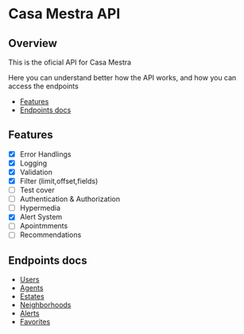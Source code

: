 # Casa Mestra API

## Overview

This is the oficial API for Casa Mestra

Here you can understand better how the API works, and how you can access the endpoints

- [Features](#features)
- [Endpoints docs](#endpoints-docs)

## Features

- [x] Error Handlings
- [x] Logging
- [x] Validation
- [x] Filter (limit,offset,fields)
- [ ] Test cover
- [ ] Authentication & Authorization
- [ ] Hypermedia
- [x] Alert System
- [ ] Apointmments
- [ ] Recommendations

## Endpoints docs

- [Users](http://github.com/devmarco/casamestra/blob/master/docs/USERS.md)
- [Agents](http://github.com/devmarco/casamestra/blob/master/docs/AGENTS.md)
- [Estates](http://github.com/devmarco/casamestra/blob/master/docs/ESTATES.md)
- [Neighborhoods](http://github.com/devmarco/casamestra/blob/master/docs/NEIGHBORHOODS.md)
- [Alerts](http://github.com/devmarco/casamestra/blob/master/docs/ALERTS.md)
- [Favorites](http://github.com/devmarco/casamestra/blob/master/docs/FAVORITES.md)
